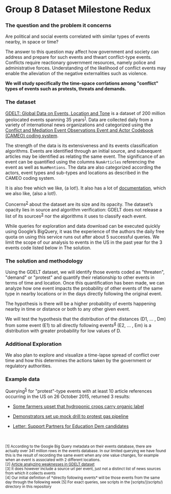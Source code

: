 # Group 8 Dataset Milestone Redux

### The question and the problem it concerns

Are political and social events correlated with similar types of events nearby, in space or time?

The answer to this question may affect how government and society can address and prepare for such events and thwart conflict-type events. Conflicts require reactionary government resources, namely police and administrative forces. Understanding of the likelihood of conflict events may enable the alleviation of the negative externalities such as violence.

**We will study specifically the time-space corrlations among "conflict" types of events such as protests, threats and demands.**

### The dataset

[GDELT: Global Data on Events, Location and Tone](http://gdeltproject.org/data.html) is a dataset of 200 million geolocated events spanning 35 years<sup>[1](#341mill)</sup>. Data are collected daily from a variety of international news organizations and categorized using the [Conflict and Mediation Event Observations Event and Actor Codebook (CAMEO) coding system](http://data.gdeltproject.org/documentation/CAMEO.Manual.1.1b3.pdf).

The strength of the data is its extensiveness and its events classification algorithms. Events are identified through an initial source, and subsequent articles may be identified as relating the same event. The significance of an event can be quantified using the columns `NumArticles` referencing the event as well as `NumMentions`. The data are also categorized according the actors, event types and sub-types and locations as described in the CAMEO coding system.

It is also free which we like, (a lot!). It also has a lot of [documentation](http://gdeltproject.org/data.html#documentation), which we also like, (also a lot!).

Concerns<sup>[2](#gdelt-weaknesses)</sup> about the dataset are its size and its opacity. The dataset’s opacity lies in source and algorithm verification: GDELT does not release a list of its sources<sup>[3](#sourceurls)</sup> nor the algorithms it uses to classify each event.

While queries for exploration and data download can be executed quickly using Google’s BigQuery, it was the experience of the authors the daily free quota on using this service runs out after about 5 successful queries. We limit the scope of our analysis to events in the US in the past year for the 3 events code listed below in The solution.

### The solution and methodology

Using the GDELT dataset, we will identify those events coded as "threaten", "demand" or "protest" and quantify their relationship to other events in terms of time and location. Once this quantification has been made, we can analyze how one event impacts the probability of other events of the same type in nearby locations or in the days directly following the original event.

The hypothesis is there will be a higher probability of events happening nearby in time or distance or both to any other given event.

We will test the hypothesis that the distribution of the distances (D1, ... , Dm) from some event (E1) to all directly following events<sup>[4](#directly-following-events)</sup> (E2, ... , Em) is a distribution with greater probability for low values of D.

### Additional Exploration

We also plan to explore and visualize a time-lapse spread of conflict over time and how this determines the actions taken by the government or regulatory authorities. 


### Example data

Querying<sup>[5](#see-scripts)</sup> for "protest"-type events with at least 10 article references occurring in the US on 26 October 2015, returned 3 results:

* [Some farmers upset that hydroponic crops carry organic label](http://www.sfgate.com/news/science/article/Some-Vermont-farmers-to-protest-possible-organic-6590183.php)

* [Demonstrators set up mock drill to protest gas pipeline](http://marcellus.com/news/id/130770/demonstrators-set-up-mock-drill-to-protest-gas-pipeline/)

* [Letter: Support Partners for Education Dem candidates](http://www.mainlinemedianews.com/articles/2015/10/25/main_line_suburban_life/news/doc5629431998829663782224.txt)




<br />
<br />
<sub>
[1] <a name="341mill">According to the Google Big Query metadata on their events database, there are actually over 341 million rows in the events database. In our limited querying we have found this is the result of recording the same event when any one value changes, for example when an event is associated with 2 different locations.</a>
</sub>
<br />
<sub>
[2] <a name="gdelt-weaknesses" href="http://politicalviolenceataglance.org/2014/02/20/raining-on-the-parade-some-cautions-regarding-the-global-database-of-events-language-and-tone-dataset/">Article analyzing weaknesses in GDELT dataset</a>
</sub>
<br />
<sub>
[3] <a name="sourceurls">It does however include a source url per event, just not a distinct list of news sources from which it collects events</a>
</sub>
<br />
<sub>
[4] <a name="directly-following-events">Our initial definition of *directly following events* will be those events from the same day through the following week</a>
</sub>
<sub>
[5] <a name="see-scripts">For exact queries, see scripts in the [scripts/](scripts/) directory in this repository</a>
</sub>

